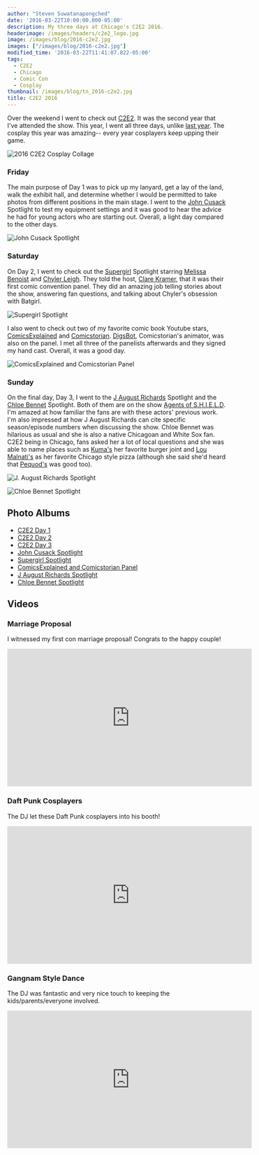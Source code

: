 ```yaml
---
author: "Steven Suwatanapongched"
date: '2016-03-22T10:00:00.000-05:00'
description: My three days at Chicago's C2E2 2016.
headerimage: /images/headers/c2e2_logo.jpg
image: /images/blog/2016-c2e2.jpg
images: ["/images/blog/2016-c2e2.jpg"]
modified_time: '2016-03-22T11:41:07.822-05:00'
tags:
  - C2E2
  - Chicago
  - Comic Con
  - Cosplay
thumbnail: /images/blog/tn_2016-c2e2.jpg
title: C2E2 2016
---
```



Over the weekend I went to check out [C2E2](https://www.c2e2.com/). It was the second year that I've attended the show. This year, I went all three days, unlike [last year](/2015/04/c2e2-2015). The cosplay this year was amazing-- every year cosplayers keep upping their game.

![2016 C2E2 Cosplay Collage](/images/blog/2016-c2e2-collage.jpg)

### Friday

The main purpose of Day 1 was to pick up my lanyard, get a lay of the land, walk the exhibit hall, and determine whether I would be permitted to take photos from different positions in the main stage. I went to the [John Cusack](https://www.imdb.com/name/nm0000131/) Spotlight to test my equipment settings and it was good to hear the advice he had for young actors who are starting out. Overall, a light day compared to the other days.

![John Cusack Spotlight](/images/blog/2016-c2e2-john-cusack-spotlight.jpg)

### Saturday

On Day 2, I went to check out the [Supergirl](https://www.imdb.com/title/tt4016454/) Spotlight starring [Melissa Benoist](https://www.imdb.com/name/nm2552034/) and [Chyler Leigh](https://www.imdb.com/name/nm0500200/). They told the host, [Clare Kramer](https://www.imdb.com/name/nm0004456/), that it was their first comic convention panel. They did an amazing job telling stories about the show, answering fan questions, and talking about Chyler's obsession with Batgirl.

![Supergirl Spotlight](/images/blog/2016-c2e2-supergirl-spotlight.jpg)

I also went to check out two of my favorite comic book Youtube stars, [ComicsExplained](https://www.youtube.com/user/fluidicbeats) and [Comicstorian](https://www.youtube.com/user/comicstorian). [DigsBot](https://www.youtube.com/user/DigsBot), Comicstorian's animator, was also on the panel. I met all three of the panelists afterwards and they signed my hand cast. Overall, it was a good day.

![ComicsExplained and Comicstorian Panel](/images/blog/2016-c2e2-comicsexplained-comicstorian-panel.jpg)

### Sunday

On the final day, Day 3, I went to the [J August Richards](https://www.imdb.com/name/nm0724124/) Spotlight and the [Chloe Bennet](https://www.imdb.com/name/nm4032297/) Spotlight. Both of them are on the show [Agents of S.H.I.E.L.D](https://www.imdb.com/title/tt2364582/). I'm amazed at how familiar the fans are with these actors' previous work. I'm also impressed at how J August Richards can cite specific season/episode numbers when discussing the show. Chloe Bennet was hilarious as usual and she is also a native Chicagoan and White Sox fan. C2E2 being in Chicago, fans asked her a lot of local questions and she was able to name places such as [Kuma's](https://www.kumascorner.com/) her favorite burger joint and [Lou Malnati's](https://www.loumalnatis.com/) as her favorite Chicago style pizza (although she said she'd heard that [Pequod's](https://pequodspizza.com/) was good too).

![J. August Richards Spotlight](/images/blog/2016-c2e2-j-august-richards-spotlight.jpg)

![Chloe Bennet Spotlight](/images/blog/2016-c2e2-chloe-bennet-spotlight.jpg)


## Photo Albums

* [C2E2 Day 1](https://www.facebook.com/media/set/?set=a.1042347675830256.1073741898.408588035872893&type=3)
* [C2E2 Day 2](https://www.facebook.com/media/set/?set=a.1042349685830055.1073741899.408588035872893&type=3)
* [C2E2 Day 3](https://www.facebook.com/media/set/?set=a.1042350742496616.1073741900.408588035872893&type=3)
* [John Cusack Spotlight](https://www.facebook.com/media/set/?set=a.1042354105829613.1073741901.408588035872893&type=3)
* [Supergirl Spotlight](https://www.facebook.com/media/set/?set=a.1042357085829315.1073741903.408588035872893&type=3)
* [ComicsExplained and Comicstorian Panel](https://www.facebook.com/media/set/?set=a.1042354962496194.1073741902.408588035872893&type=3)
* [J August Richards Spotlight](https://www.facebook.com/media/set/?set=a.1042358385829185.1073741904.408588035872893&type=3)
* [Chloe Bennet Spotlight](https://www.facebook.com/media/set/?set=a.1042361815828842.1073741905.408588035872893&type=3)

## Videos

### Marriage Proposal

I witnessed my first con marriage proposal! Congrats to the happy couple!
<div class="video-container"><iframe width="560" height="315" src="https://www.youtube.com/embed/tsLHXplNOlk?rel=0" frameborder="0" allowfullscreen></iframe></div>

### Daft Punk Cosplayers

The DJ let these Daft Punk cosplayers into his booth!
<div class="video-container"><iframe width="560" height="315" src="https://www.youtube.com/embed/0rHfkf2PunQ?rel=0" frameborder="0" allowfullscreen></iframe></div>

### Gangnam Style Dance

The DJ was fantastic and very nice touch to keeping the kids/parents/everyone involved.
<div class="video-container"><iframe width="560" height="315" src="https://www.youtube.com/embed/WkmLIgmLgds?rel=0" frameborder="0" allowfullscreen></iframe></div>